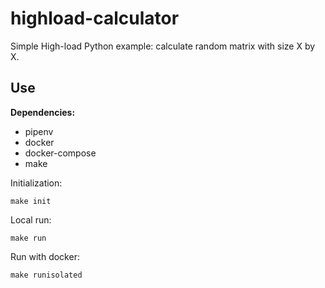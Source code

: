# highload-calculator
Simple High-load Python example: calculate random matrix with size X by X.

## Use

**Dependencies:**
- pipenv
- docker
- docker-compose
- make

Initialization:

```make init```

Local run:

```make run```

Run with docker:

```make runisolated```
